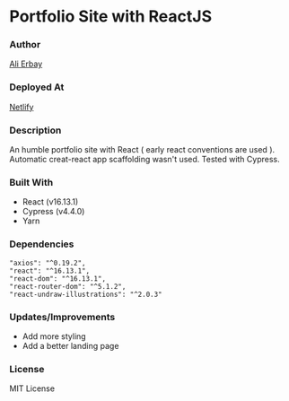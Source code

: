 # Portfolio Site with ReactJS

### Author
[Ali Erbay](https://github.com/kermit-klein)

### Deployed At

[Netlify](https://alierbay.netlify.app/)

### Description

An humble portfolio site with React ( early react conventions are used ). Automatic creat-react app scaffolding wasn't used. Tested with Cypress.

### Built With

- React (v16.13.1)
- Cypress (v4.4.0)
- Yarn

### Dependencies

    "axios": "^0.19.2",
    "react": "^16.13.1",
    "react-dom": "^16.13.1",
    "react-router-dom": "^5.1.2",
    "react-undraw-illustrations": "^2.0.3"

### Updates/Improvements
- Add more styling
- Add a better landing page

### License
MIT License
